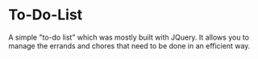 # To-Do-List
A simple "to-do list" which was mostly built with JQuery. It allows you to manage the errands and chores that need to be done in an efficient way.
